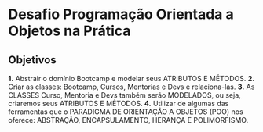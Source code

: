 # Desafio Programação Orientada a Objetos na Prática

## Objetivos
**1.** Abstrair o domínio Bootcamp e modelar seus ATRIBUTOS E MÉTODOS.
**2.** Criar as classes: Bootcamp, Cursos, Mentorias e Devs e relaciona-las.
**3.** As CLASSES Curso, Mentoria e Devs também serão MODELADOS, ou seja, criaremos seus ATRIBUTOS E MÉTODOS.
**4.** Utilizar de algumas das ferramentas que o PARADIGMA DE ORIENTAÇÃO A OBJETOS (POO) nos oferece: ABSTRAÇÃO, ENCAPSULAMENTO, HERANÇA E POLIMORFISMO.